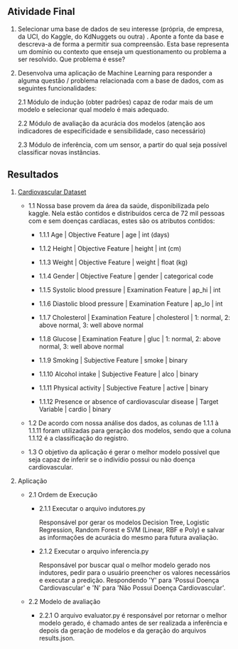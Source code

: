## Atividade Final

1. Selecionar uma base de dados de seu interesse (própria, de empresa, da UCI, do Kaggle, do KdNuggets ou outra) . Aponte a fonte da base e descreva-a de forma a permitir sua compreensão. Esta base representa um domínio ou contexto que enseja um questionamento ou problema a ser resolvido. Que problema é esse?

2. Desenvolva uma aplicação de Machine Learning para responder a alguma questão / problema relacionada com a base de dados, com as seguintes funcionalidades:
  
    2.1 Módulo de indução (obter padrões) capaz de rodar mais de um modelo e selecionar qual modelo é mais adequado.
      
    2.2 Módulo de avaliação da acurácia dos modelos (atenção aos indicadores de especificidade e sensibilidade, caso necessário)
  
    2.3 Módulo de inferência, com um sensor, a partir do qual seja possível classificar novas instâncias.

## Resultados

1. [Cardiovascular Dataset](https://www.kaggle.com/sulianova/cardiovascular-disease-dataset)

    - 1.1 Nossa base provem da área da saúde, disponibilizada pelo kaggle. Nela estão contidos e distribuídos cerca de 72 mil pessoas com e sem doenças cardíacas, estes são os atributos contidos:

        -  1.1.1  Age | Objective Feature | age | int (days)    
    
        -  1.1.2  Height | Objective Feature | height | int (cm)
    
        -  1.1.3  Weight | Objective Feature | weight | float (kg)
    
        -  1.1.4  Gender | Objective Feature | gender | categorical code
    
        -  1.1.5  Systolic blood pressure | Examination Feature | ap_hi | int 
    
        -  1.1.6  Diastolic blood pressure | Examination Feature | ap_lo | int
    
        -  1.1.7  Cholesterol | Examination Feature | cholesterol | 1: normal, 2: above normal, 3: well above normal
    
        -  1.1.8  Glucose | Examination Feature | gluc | 1: normal, 2: above normal, 3: well above normal
    
        -  1.1.9  Smoking | Subjective Feature | smoke | binary
    
        -  1.1.10 Alcohol intake | Subjective Feature | alco | binary
    
        -  1.1.11 Physical activity | Subjective Feature | active | binary
    
        -  1.1.12 Presence or absence of cardiovascular disease | Target Variable | cardio | binary

    - 1.2 De acordo com nossa análise dos dados, as colunas de 1.1.1 à 1.1.11 foram utilizadas para geração dos modelos, sendo que a coluna 1.1.12 é a classificação do registro.
    
    - 1.3 O objetivo da aplicação é gerar o melhor modelo possível que seja capaz de inferir se o indivídio possui ou não doença cardiovascular.

2. Aplicação

    - 2.1 Ordem de Execução
        - 2.1.1 Executar o arquivo indutores.py
        
            Responsável por gerar os modelos Decision Tree, Logistic Regression, Random Forest e SVM (Linear, RBF e Poly) e salvar as informações de acurácia do mesmo para futura avaliação.
         
        - 2.1.2 Executar o arquivo inferencia.py
        
            Responsável por buscar qual o melhor modelo gerado nos indutores, pedir para o usuário preencher os valores necessários e executar a predição. Respondendo 'Y' para 'Possui Doença Cardiovascular' e 'N' para 'Não Possui Doença Cardiovascular'.
            
    - 2.2 Modelo de avaliação
        - 2.2.1 O arquivo evaluator.py é responsável por retornar o melhor modelo gerado, é chamado antes de ser realizada a inferência e depois da geração de modelos e da geração do arquivos results.json.
